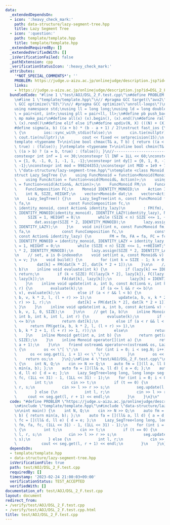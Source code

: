 ```yaml
---
data:
  _extendedDependsOn:
  - icon: ':heavy_check_mark:'
    path: data-structure/lazy-segment-tree.hpp
    title: Lazy Segment Tree
  - icon: ':question:'
    path: template/template.hpp
    title: template/template.hpp
  _extendedRequiredBy: []
  _extendedVerifiedWith: []
  _isVerificationFailed: false
  _pathExtension: cpp
  _verificationStatusIcon: ':heavy_check_mark:'
  attributes:
    '*NOT_SPECIAL_COMMENTS*': ''
    PROBLEM: https://judge.u-aizu.ac.jp/onlinejudge/description.jsp?id=DSL_2_F
    links:
    - https://judge.u-aizu.ac.jp/onlinejudge/description.jsp?id=DSL_2_F
  bundledCode: "#line 1 \"test/AOJ/DSL_2_F.test.cpp\"\n#define PROBLEM \"https://judge.u-aizu.ac.jp/onlinejudge/description.jsp?id=DSL_2_F\"\
    \n#line 1 \"template/template.hpp\"\n// #pragma GCC target(\"avx2\")\n// #pragma\
    \ GCC optimize(\"O3\")\n// #pragma GCC optimize(\"unroll-loops\")\n#include <bits/stdc++.h>\n\
    using namespace std;\nusing ll = long long;\nusing ld = long double;\nusing pii\
    \ = pair<int, int>;\nusing pll = pair<ll, ll>;\n#define pb push_back\n#define\
    \ mp make_pair\n#define all(x) (x).begin(), (x).end()\n#define rall(x) (x).rbegin(),\
    \ (x).rend()\n#define elif else if\n#define updiv(N, X) (((N) + (X)-1) / (X))\n\
    #define sigma(a, b) ((a + b) * (b - a + 1) / 2)\nstruct fast_ios {\n    fast_ios()\
    \ {\n        ios::sync_with_stdio(false);\n        cin.tie(nullptr);\n       \
    \ cout.tie(nullptr);\n        cout << fixed << setprecision(15);\n    };\n} fast_ios_;\n\
    template <typename T>\ninline bool chmax(T& a, T b) { return ((a < b) ? (a = b,\
    \ true) : (false)); }\ntemplate <typename T>\ninline bool chmin(T& a, T b) { return\
    \ ((a > b) ? (a = b, true) : (false)); }\n//----------------------------------------------------------------------------\n\
    constexpr int inf = 1 << 30;\nconstexpr ll INF = 1LL << 60;\nconstexpr int dx[]\
    \ = {1, 0, -1, 0, 1, -1, 1, -1};\nconstexpr int dy[] = {0, 1, 0, -1, 1, 1, -1,\
    \ -1};\nconstexpr int mod = 998244353;\nconstexpr int MOD = 1e9 + 7;\n#line 1\
    \ \"data-structure/lazy-segment-tree.hpp\"\ntemplate <class Monoid, class Action>\n\
    struct Lazy_SegTree {\n    using FuncMonoid = function<Monoid(Monoid, Monoid)>;\n\
    \    using FuncAction = function<void(Monoid&, Action)>;\n    using FuncComposition\
    \ = function<void(Action&, Action)>;\n    FuncMonoid FM;\n    FuncAction FA;\n\
    \    FuncComposition FC;\n    Monoid IDENTITY_MONOID;\n    Action IDENTITY_LAZY;\n\
    \    int N, SIZE, HEIGHT;\n    vector<Monoid> dat;\n    vector<Action> lazy;\n\
    \n    Lazy_SegTree() {}\n    Lazy_SegTree(int n, const FuncMonoid fm, const FuncAction\
    \ fa,\n                 const FuncComposition fc,\n                 const Monoid&\
    \ identity_monoid, const Action& identity_lazy)\n        : FM(fm), FA(fa), FC(fc),\
    \ IDENTITY_MONOID(identity_monoid), IDENTITY_LAZY(identity_lazy), N(n) {\n   \
    \     SIZE = 1, HEIGHT = 0;\n        while (SIZE < n) SIZE <<= 1, ++HEIGHT;\n\
    \        dat.assign(SIZE * 2, IDENTITY_MONOID);\n        lazy.assign(SIZE * 2,\
    \ IDENTITY_LAZY);\n    }\n    void init(int n, const FuncMonoid fm, const FuncAction\
    \ fa,\n              const FuncComposition fc,\n              const Monoid& identity_monoid,\
    \ const Action& identity_lazy) {\n        FM = fm, FA = fa, FC = fc;\n       \
    \ IDENTITY_MONOID = identity_monoid, IDENTITY_LAZY = identity_lazy;\n        SIZE\
    \ = 1, HEIGHT = 0;\n        while (SIZE < n) SIZE <<= 1, ++HEIGHT;\n        dat.assign(SIZE\
    \ * 2, IDENTITY_MONOID);\n        lazy.assign(SIZE * 2, IDENTITY_LAZY);\n    }\n\
    \n    // set, a is 0-indexed\n    void set(int a, const Monoid& v) { dat[a + SIZE]\
    \ = v; }\n    void build() {\n        for (int k = SIZE - 1; k > 0; --k)\n   \
    \         dat[k] = FM(dat[k * 2], dat[k * 2 + 1]);\n    }\n\n    // update [a,\
    \ b)\n    inline void evaluate(int k) {\n        if (lazy[k] == IDENTITY_LAZY)\
    \ return;\n        if (k < SIZE) FC(lazy[k * 2], lazy[k]), FC(lazy[k * 2 + 1],\
    \ lazy[k]);\n        FA(dat[k], lazy[k]);\n        lazy[k] = IDENTITY_LAZY;\n\
    \    }\n    inline void update(int a, int b, const Action& v, int k, int l, int\
    \ r) {\n        evaluate(k);\n        if (a <= l && r <= b)\n            FC(lazy[k],\
    \ v), evaluate(k);\n        else if (a < r && l < b) {\n            update(a,\
    \ b, v, k * 2, l, (l + r) >> 1);\n            update(a, b, v, k * 2 + 1, (l +\
    \ r) >> 1, r);\n            dat[k] = FM(dat[k * 2], dat[k * 2 + 1]);\n       \
    \ }\n    }\n    inline void update(int a, int b, const Action& v) {\n        update(a,\
    \ b, v, 1, 0, SIZE);\n    }\n\n    // get [a, b)\n    inline Monoid get(int a,\
    \ int b, int k, int l, int r) {\n        evaluate(k);\n        if (a <= l && r\
    \ <= b)\n            return dat[k];\n        else if (a < r && l < b)\n      \
    \      return FM(get(a, b, k * 2, l, (l + r) >> 1),\n                      get(a,\
    \ b, k * 2 + 1, (l + r) >> 1, r));\n        else\n            return IDENTITY_MONOID;\n\
    \    }\n    inline Monoid get(int a, int b) {\n        return get(a, b, 1, 0,\
    \ SIZE);\n    }\n    inline Monoid operator[](int a) {\n        return get(a,\
    \ a + 1);\n    }\n\n    friend ostream& operator<<(ostream& os, Lazy_SegTree seg)\
    \ {\n        os << \"[ \";\n        for (int i = 0; i < seg.N; i++) {\n      \
    \      os << seg.get(i, i + 1) << \" \";\n        }\n        os << ']';\n    \
    \    return os;\n    }\n};\n#line 4 \"test/AOJ/DSL_2_F.test.cpp\"\n\nint main()\
    \ {\n    int N, Q;\n    cin >> N >> Q;\n    auto fm = [](ll a, ll b) { return\
    \ min(a, b); };\n    auto fa = [](ll& a, ll d) { a = d; };\n    auto fc = [](ll&\
    \ d, ll e) { d = e; };\n    Lazy_SegTree<long long, long long> seg(N, fm, fa,\
    \ fc, (1LL << 31) - 1, (1LL << 31) - 1);\n    for (int i = 0; i < Q; i++) {\n\
    \        int t;\n        cin >> t;\n        if (t == 0) {\n            int l,\
    \ r, s;\n            cin >> l >> r >> s;\n            seg.update(l, r + 1, s);\n\
    \        } else {\n            int l, r;\n            cin >> l >> r;\n       \
    \     cout << seg.get(l, r + 1) << endl;\n        }\n    }\n}\n"
  code: "#define PROBLEM \"https://judge.u-aizu.ac.jp/onlinejudge/description.jsp?id=DSL_2_F\"\
    \n#include \"template/template.hpp\"\n#include \"data-structure/lazy-segment-tree.hpp\"\
    \n\nint main() {\n    int N, Q;\n    cin >> N >> Q;\n    auto fm = [](ll a, ll\
    \ b) { return min(a, b); };\n    auto fa = [](ll& a, ll d) { a = d; };\n    auto\
    \ fc = [](ll& d, ll e) { d = e; };\n    Lazy_SegTree<long long, long long> seg(N,\
    \ fm, fa, fc, (1LL << 31) - 1, (1LL << 31) - 1);\n    for (int i = 0; i < Q; i++)\
    \ {\n        int t;\n        cin >> t;\n        if (t == 0) {\n            int\
    \ l, r, s;\n            cin >> l >> r >> s;\n            seg.update(l, r + 1,\
    \ s);\n        } else {\n            int l, r;\n            cin >> l >> r;\n \
    \           cout << seg.get(l, r + 1) << endl;\n        }\n    }\n}"
  dependsOn:
  - template/template.hpp
  - data-structure/lazy-segment-tree.hpp
  isVerificationFile: true
  path: test/AOJ/DSL_2_F.test.cpp
  requiredBy: []
  timestamp: '2023-02-24 21:00:03+09:00'
  verificationStatus: TEST_ACCEPTED
  verifiedWith: []
documentation_of: test/AOJ/DSL_2_F.test.cpp
layout: document
redirect_from:
- /verify/test/AOJ/DSL_2_F.test.cpp
- /verify/test/AOJ/DSL_2_F.test.cpp.html
title: test/AOJ/DSL_2_F.test.cpp
---
```

